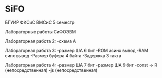 # SiFO
БГУИР ФКСиС ВМСиС 5 семестр

Лабораторные работы СиФОЭВМ

Лабораторная работа 2:
	-схема А

Лабораторная работа 3:
	-размер ША 6 бит
	-ROM асинх вывод 
	-RAM синх вывод
	-Размер буфера 4 байта
	-Задержка 3 такта
	
Лабораторная работа 4:
	-размер ША 7 бит
	-размер ША 9 бит
	-const -> R (непосредственная)
	-js (непосредственная)
